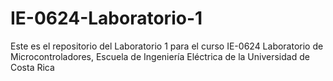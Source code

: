 # IE-0624-Laboratorio-1
Este es el repositorio del Laboratorio 1 para el curso IE-0624 Laboratorio de Microcontroladores, Escuela de Ingeniería Eléctrica de la Universidad de Costa Rica
